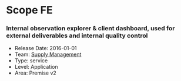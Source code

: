 # Scope FE
### Internal observation explorer & client dashboard, used for external deliverables and internal quality control
* Release Date: 2016-01-01
* Team: [Supply Management](../teams/supply.md)
* Type: service
* Level: Application
* Area: Premise v2
